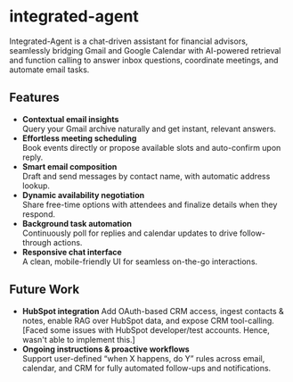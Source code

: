 # integrated-agent

Integrated-Agent is a chat-driven assistant for financial advisors, seamlessly bridging Gmail and Google Calendar with AI-powered retrieval and function calling to answer inbox questions, coordinate meetings, and automate email tasks.

## Features

- **Contextual email insights**  
  Query your Gmail archive naturally and get instant, relevant answers.
- **Effortless meeting scheduling**  
  Book events directly or propose available slots and auto-confirm upon reply.
- **Smart email composition**  
  Draft and send messages by contact name, with automatic address lookup.
- **Dynamic availability negotiation**  
  Share free-time options with attendees and finalize details when they respond.
- **Background task automation**  
  Continuously poll for replies and calendar updates to drive follow-through actions.
- **Responsive chat interface**  
  A clean, mobile-friendly UI for seamless on-the-go interactions.

## Future Work

- **HubSpot integration**
  Add OAuth-based CRM access, ingest contacts & notes, enable RAG over HubSpot data, and expose CRM tool-calling. [Faced some issues with HubSpot developer/test accounts. Hence, wasn't able to implement this.]
- **Ongoing instructions & proactive workflows**  
  Support user-defined “when X happens, do Y” rules across email, calendar, and CRM for fully automated follow-ups and notifications.
